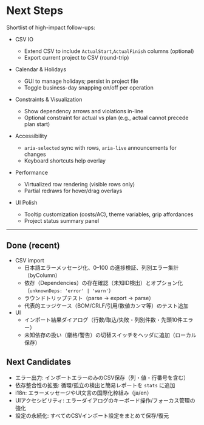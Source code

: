 # Next Steps

Shortlist of high-impact follow-ups:

- CSV IO
  - Extend CSV to include `ActualStart`,`ActualFinish` columns (optional)
  - Export current project to CSV (round-trip)

- Calendar & Holidays
  - GUI to manage holidays; persist in project file
  - Toggle business-day snapping on/off per operation

- Constraints & Visualization
  - Show dependency arrows and violations in-line
  - Optional constraint for actual vs plan (e.g., actual cannot precede plan start)

- Accessibility
  - `aria-selected` sync with rows, `aria-live` announcements for changes
  - Keyboard shortcuts help overlay

- Performance
  - Virtualized row rendering (visible rows only)
  - Partial redraws for hover/drag overlays

- UI Polish
  - Tooltip customization (costs/AC), theme variables, grip affordances
  - Project status summary panel

---

## Done (recent)
- CSV import
  - 日本語エラーメッセージ化、0–100 の進捗検証、列別エラー集計（byColumn）
  - 依存（Dependencies）の存在確認（未知ID検出）とオプション化（`unknownDeps: 'error' | 'warn'`）
  - ラウンドトリップテスト（parse → export → parse）
  - 代表的エッジケース（BOM/CRLF/引用/数値カンマ等）のテスト追加
- UI
  - インポート結果ダイアログ（行数/取込/失敗・列別件数・先頭10件エラー）
  - 未知依存の扱い（厳格/警告）の切替スイッチをヘッダに追加（ローカル保存）

## Next Candidates
- エラー出力: インポートエラーのみのCSV保存（列・値・行番号を含む）
- 依存整合性の拡張: 循環/孤立の検出と簡易レポートを `stats` に追加
- i18n: エラーメッセージやUI文言の国際化枠組み（ja/en）
- UIアクセシビリティ: エラーダイアログのキーボード操作/フォーカス管理の強化
- 設定の永続化: すべてのCSVインポート設定をまとめて保存/復元
